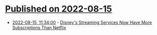 # [Published on 2022-08-15](index.md)

* [2022-08-15, 11:34:00](https://entertainment.slashdot.org/story/22/08/15/0514220/disneys-streaming-services-now-have-more-subscriptions-than-netflix?utm_source=rss1.0mainlinkanon&utm_medium=feed) - [Disney's Streaming Services Now Have More Subscriptions Than Netflix](https://entertainment.slashdot.org/story/22/08/15/0514220/disneys-streaming-services-now-have-more-subscriptions-than-netflix?utm_source=rss1.0mainlinkanon&utm_medium=feed)
